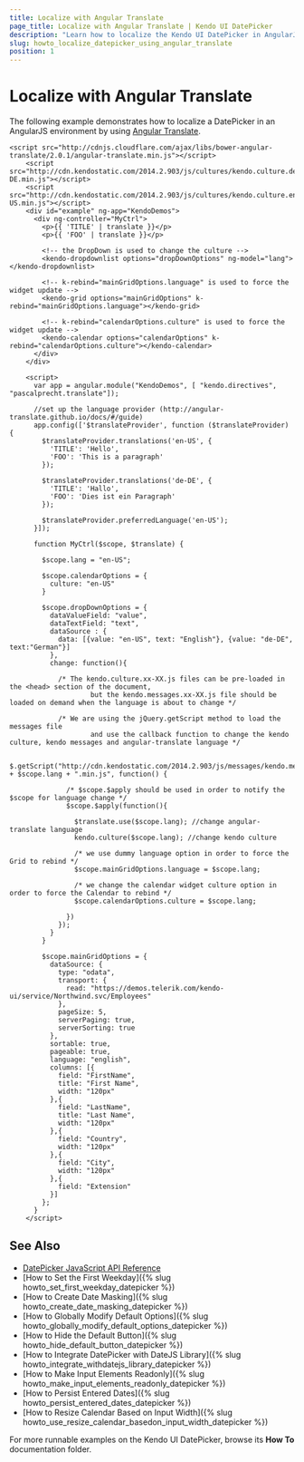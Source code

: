 ```yaml
---
title: Localize with Angular Translate
page_title: Localize with Angular Translate | Kendo UI DatePicker
description: "Learn how to localize the Kendo UI DatePicker in AngularJS environment with Angular Translate."
slug: howto_localize_datepicker_using_angular_translate
position: 1
---
```


# Localize with Angular Translate

The following example demonstrates how to localize a DatePicker in an AngularJS environment by using [Angular Translate](https://github.com/angular-translate/angular-translate).



```dojo
<script src="http://cdnjs.cloudflare.com/ajax/libs/bower-angular-translate/2.0.1/angular-translate.min.js"></script>
    <script src="http://cdn.kendostatic.com/2014.2.903/js/cultures/kendo.culture.de-DE.min.js"></script>
    <script src="http://cdn.kendostatic.com/2014.2.903/js/cultures/kendo.culture.en-US.min.js"></script>
    <div id="example" ng-app="KendoDemos">
      <div ng-controller="MyCtrl">
        <p>{{ 'TITLE' | translate }}</p>
        <p>{{ 'FOO' | translate }}</p>

        <!-- the DropDown is used to change the culture -->
        <kendo-dropdownlist options="dropDownOptions" ng-model="lang"></kendo-dropdownlist>

        <!-- k-rebind="mainGridOptions.language" is used to force the widget update -->
        <kendo-grid options="mainGridOptions" k-rebind="mainGridOptions.language"></kendo-grid>

        <!-- k-rebind="calendarOptions.culture" is used to force the widget update -->
        <kendo-calendar options="calendarOptions" k-rebind="calendarOptions.culture"></kendo-calendar>
      </div>
    </div>

    <script>
      var app = angular.module("KendoDemos", [ "kendo.directives", "pascalprecht.translate"]);

      //set up the language provider (http://angular-translate.github.io/docs/#/guide)
      app.config(['$translateProvider', function ($translateProvider) {
        $translateProvider.translations('en-US', {
          'TITLE': 'Hello',
          'FOO': 'This is a paragraph'
        });

        $translateProvider.translations('de-DE', {
          'TITLE': 'Hallo',
          'FOO': 'Dies ist ein Paragraph'
        });

        $translateProvider.preferredLanguage('en-US');
      }]);

      function MyCtrl($scope, $translate) {

        $scope.lang = "en-US";

        $scope.calendarOptions = {
          culture: "en-US"
        }

        $scope.dropDownOptions = {
          dataValueField: "value",
          dataTextField: "text",
          dataSource : {
            data: [{value: "en-US", text: "English"}, {value: "de-DE", text:"German"}]
          },
          change: function(){

            /* The kendo.culture.xx-XX.js files can be pre-loaded in the <head> section of the document,
                    but the kendo.messages.xx-XX.js file should be loaded on demand when the language is about to change */

            /* We are using the jQuery.getScript method to load the messages file
                    and use the callback function to change the kendo culture, kendo messages and angular-translate language */

            $.getScript("http://cdn.kendostatic.com/2014.2.903/js/messages/kendo.messages." + $scope.lang + ".min.js", function() {

              /* $scope.$apply should be used in order to notify the $scope for language change */
              $scope.$apply(function(){

                $translate.use($scope.lang); //change angular-translate language
                kendo.culture($scope.lang); //change kendo culture

                /* we use dummy language option in order to force the Grid to rebind */
                $scope.mainGridOptions.language = $scope.lang;

                /* we change the calendar widget culture option in order to force the Calendar to rebind */
                $scope.calendarOptions.culture = $scope.lang;

              })
            });
          }
        }

        $scope.mainGridOptions = {
          dataSource: {
            type: "odata",
            transport: {
              read: "https://demos.telerik.com/kendo-ui/service/Northwind.svc/Employees"
            },
            pageSize: 5,
            serverPaging: true,
            serverSorting: true
          },
          sortable: true,
          pageable: true,
          language: "english",
          columns: [{
            field: "FirstName",
            title: "First Name",
            width: "120px"
          },{
            field: "LastName",
            title: "Last Name",
            width: "120px"
          },{
            field: "Country",
            width: "120px"
          },{
            field: "City",
            width: "120px"
          },{
            field: "Extension"
          }]
        };
      }
    </script>
```

## See Also

* [DatePicker JavaScript API Reference](/api/javascript/ui/datepicker)
* [How to Set the First Weekday]({% slug howto_set_first_weekday_datepicker %})
* [How to Create Date Masking]({% slug howto_create_date_masking_datepicker %})
* [How to Globally Modify Default Options]({% slug howto_globally_modify_default_options_datepicker %})
* [How to Hide the Default Button]({% slug howto_hide_default_button_datepicker %})
* [How to Integrate DatePicker with DateJS Library]({% slug howto_integrate_withdatejs_library_datepicker %})
* [How to Make Input Elements Readonly]({% slug howto_make_input_elements_readonly_datepicker %})
* [How to Persist Entered Dates]({% slug howto_persist_entered_dates_datepicker %})
* [How to Resize Calendar Based on Input Width]({% slug howto_use_resize_calendar_basedon_input_width_datepicker %})

For more runnable examples on the Kendo UI DatePicker, browse its **How To** documentation folder.
